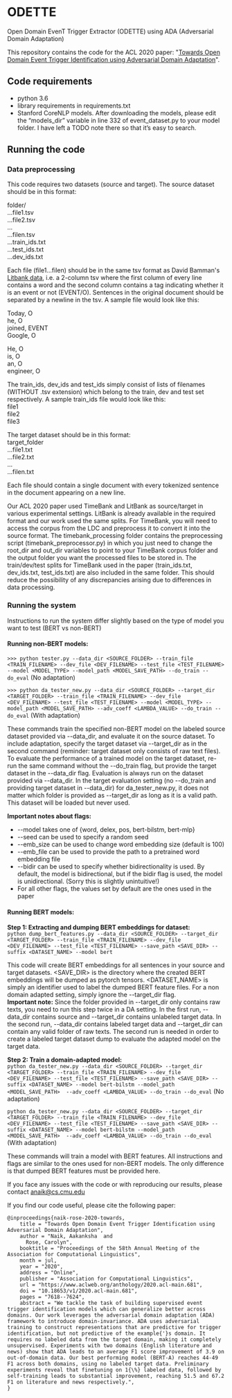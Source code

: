 # ODETTE
Open Domain EvenT Trigger Extractor (ODETTE) using ADA (Adversarial Domain Adaptation)

This repository contains the code for the ACL 2020 paper: "[Towards Open Domain Event Trigger Identification using Adversarial Domain Adaptation](https://www.aclweb.org/anthology/2020.acl-main.681.pdf)".

## Code requirements
- python 3.6 
- library requirements in requirements.txt
- Stanford CoreNLP models. After downloading the models, please edit the “models_dir” variable in line 332 of event_dataset.py to your model folder. I have left a TODO note there so that it’s easy to search.

## Running the code
### Data preprocessing
This code requires two datasets (source and target). The source dataset should be in this format:

folder/<br/>
...file1.tsv<br/>
...file2.tsv<br/>
...<br/>
...filen.tsv<br/>
...train_ids.txt<br/>
...test_ids.txt<br/>
...dev_ids.txt<br/>
 
Each file (file1...filen) should be in the same tsv format as David Bamman's [Litbank data](https://github.com/dbamman/litbank/tree/master/events/tsv), i.e. a 2-column tsv where the first column of every line contains a word and the second column contains a tag indicating whether it is an event or not (EVENT/O). Sentences in the original document should be separated by a newline in the tsv. A sample file would look like this:
 
Today, O<br/>
he, O<br/>
joined, EVENT<br/>
Google, O

He, O<br/>
is, O<br/>
an, O<br/>
engineer, O<br/>
 
The train_ids, dev_ids and test_ids simply consist of lists of filenames (WITHOUT .tsv extension) which belong to the train, dev and test set respectively. A sample train_ids file would look like this:<br/>
file1<br/>
file2<br/>
file3<br/>
 
The target dataset should be in this format:<br/>
target_folder<br/>
...file1.txt<br/>
...file2.txt<br/>
...<br/>
...filen.txt<br/>
 
Each file should contain a single document with every tokenized sentence in the document appearing on a new line.
 
Our ACL 2020 paper used TimeBank and LitBank as source/target in various experimental settings. LitBank is already available in the required format and our work used the same splits. For TimeBank, you will need to access the corpus from the LDC and preprocess it to convert it into the source format. The timebank_processing folder contains the preprocessing script (timebank_preprocessor.py) in which you just need to change the root_dir and out_dir variables to point to your TimeBank corpus folder and the output folder you want the processed files to be stored in. The train/dev/test splits for TimeBank used in the paper (train_ids.txt, dev_ids.txt, test_ids.txt) are also included in the same folder. This should reduce the possibility of any discrepancies arising due to differences in data processing.

### Running the system
Instructions to run the system differ slightly based on the type of model you want to test (BERT vs non-BERT)

#### Running non-BERT models:
```>>> python tester.py --data_dir <SOURCE_FOLDER> --train_file <TRAIN_FILENAME> --dev_file <DEV_FILENAME> --test_file <TEST_FILENAME> --model <MODEL_TYPE> --model_path <MODEL_SAVE_PATH> --do_train --do_eval``` (No adaptation)
 
```>>> python da_tester_new.py --data_dir <SOURCE_FOLDER> --target_dir <TARGET_FOLDER> --train_file <TRAIN_FILENAME> --dev_file <DEV_FILENAME> --test_file <TEST_FILENAME> --model <MODEL_TYPE> --model_path <MODEL_SAVE_PATH> --adv_coeff <LAMBDA_VALUE> --do_train --do_eval``` (With adaptation)
 
These commands train the specified non-BERT model on the labeled source dataset provided via --data_dir, and evaluate it on the source dataset. To include adaptation, specify the target dataset via --target_dir as in the second command (reminder: target dataset only consists of raw text files). To evaluate the performance of a trained model on the target dataset, re-run the same command without the --do_train flag, but provide the target dataset in the --data_dir flag. Evaluation is always run on the dataset provided via --data_dir. In the target evaluation setting (no --do_train and providing target dataset in --data_dir) for da_tester_new.py, it does not matter which folder is provided as --target_dir as long as it is a valid path. This dataset will be loaded but never used.
 
<b>Important notes about flags:</b>
- --model takes one of {word, delex, pos, bert-bilstm, bert-mlp}
- --seed can be used to specify a random seed
- --emb_size can be used to change word embedding size (default is 100)
- --emb_file can be used to provide the path to a pretrained word embedding file
- --bidir can be used to specify whether bidirectionality is used. By default, the model is bidirectional, but if the bidir flag is used, the model is unidirectional. (Sorry this is slightly unintuitive!)
- For all other flags, the values set by default are the ones used in the paper
 
#### Running BERT models:
<b>Step 1: Extracting and dumping BERT embeddings for dataset:</b><br/>
```python dump_bert_features.py --data_dir <SOURCE_FOLDER> --target_dir <TARGET_FOLDER> --train_file <TRAIN_FILENAME> --dev_file <DEV_FILENAME> --test_file <TEST_FILENAME> --save_path <SAVE_DIR> --suffix <DATASET_NAME> --model bert```
 
This code will create BERT embeddings for all sentences in your source and target datasets. <SAVE_DIR> is the directory where the created BERT embeddings will be dumped as pytorch tensors. <DATASET_NAME> is simply an identifier used to label the dumped BERT feature files. For a non domain adapted setting, simply ignore the --target_dir flag.<br/>
<b>Important note:</b> Since the folder provided in --target_dir only contains raw texts, you need to run this step twice in a DA setting. In the first run, --data_dir contains source and --target_dir contains unlabeled target data. In the second run, --data_dir contains labeled target data and --target_dir can contain any valid folder of raw texts. The second run is needed in order to create a labeled target dataset dump to evaluate the adapted model on the target data.
 
<b>Step 2: Train a domain-adapted model:</b><br/>
```python da_tester_new.py --data_dir <SOURCE_FOLDER> --target_dir <TARGET_FOLDER> --train_file <TRAIN_FILENAME> --dev_file <DEV_FILENAME> --test_file <TEST_FILENAME> --save_path <SAVE_DIR> --suffix <DATASET_NAME> --model bert-bilstm --model_path <MODEL_SAVE_PATH>  --adv_coeff <LAMBDA_VALUE> --do_train --do_eval``` (No adaptation)
 
```python da_tester_new.py --data_dir <SOURCE_FOLDER> --target_dir <TARGET_FOLDER> --train_file <TRAIN_FILENAME> --dev_file <DEV_FILENAME> --test_file <TEST_FILENAME> --save_path <SAVE_DIR> --suffix <DATASET_NAME> --model bert-bilstm --model_path <MODEL_SAVE_PATH>  --adv_coeff <LAMBDA_VALUE> --do_train --do_eval``` (With adaptation)
 
These commands will train a model with BERT features. All instructions and flags are similar to the ones used for non-BERT models. The only difference is that dumped BERT features must be provided here.

If you face any issues with the code or with reproducing our results, please contact anaik@cs.cmu.edu

If you find our code useful, please cite the following paper:
```
@inproceedings{naik-rose-2020-towards,
    title = "Towards Open Domain Event Trigger Identification using Adversarial Domain Adaptation",
    author = "Naik, Aakanksha  and
      Rose, Carolyn",
    booktitle = "Proceedings of the 58th Annual Meeting of the Association for Computational Linguistics",
    month = jul,
    year = "2020",
    address = "Online",
    publisher = "Association for Computational Linguistics",
    url = "https://www.aclweb.org/anthology/2020.acl-main.681",
    doi = "10.18653/v1/2020.acl-main.681",
    pages = "7618--7624",
    abstract = "We tackle the task of building supervised event trigger identification models which can generalize better across domains. Our work leverages the adversarial domain adaptation (ADA) framework to introduce domain-invariance. ADA uses adversarial training to construct representations that are predictive for trigger identification, but not predictive of the example{'}s domain. It requires no labeled data from the target domain, making it completely unsupervised. Experiments with two domains (English literature and news) show that ADA leads to an average F1 score improvement of 3.9 on out-of-domain data. Our best performing model (BERT-A) reaches 44-49 F1 across both domains, using no labeled target data. Preliminary experiments reveal that finetuning on 1{\%} labeled data, followed by self-training leads to substantial improvement, reaching 51.5 and 67.2 F1 on literature and news respectively.",
}
```
